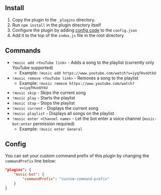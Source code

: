 Install
---
1. Copy the plugin to the `_plugins` directory.
2. Run `npm install` in the plugin directory itself
3. Configure the plugin by adding [config code](#config) to the `config.json`
4. Add it to the top of the `index.js` file in the root directory

Commands
---
* `!music add <YouTube link>` - Adds a song to the playlist (currently only YouTube supported)
    + Example: `!music add https://www.youtube.com/watch?v=iyqfHvoUtkU`
* `!music remove <YouTube link>` - Removes a song to the playlist
    + Example: `!music remove https://www.youtube.com/watch?v=iyqfHvoUtkU`
* `!music skip` - Skips the current song
* `!music play` - Starts the playlist
* `!music stop` - Stops the playlist
* `!music current` - Displays the current song
* `!music playlist` - Displays all songs on the playlist
* `!music enter <Channel name>` - Let the bot enter a voice channel (`music-bot:enter` permission required)
    + Example: `!music enter General`

Config
---
You can set your custom command prefix of this plugin by changing the `commandPrefix` line below:

```json
"plugins": {
    "music-bot": {
        "commandPrefix": "custom-command-prefix"
    }
}
```
